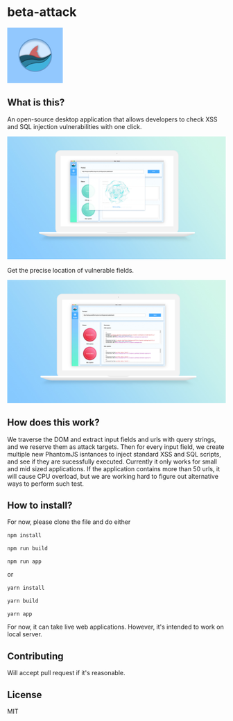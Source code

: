# beta-attack
![Beta-Attack Logo](./src/assets/logo.png)
## What is this?
An open-source desktop application that allows developers to check XSS and SQL injection vulnerabilities with one click.

![Beta-Attack intro image](./docs/1_intro.jpg)

Get the precise location of vulnerable fields.

![Beta-Attack intro image](./docs/2_result.jpg)

## How does this work?
We traverse the DOM and extract input fields and urls with query strings, and we reserve them as attack targets. Then for every input field, we create multiple new PhantomJS isntances to inject standard XSS and SQL scripts, and see if they are sucessfully executed. Currently it only works for small and mid sized applications. If the application contains more than 50 urls, it will cause CPU overload, but we are working hard to figure out alternative ways to perform such test.

## How to install?
For now, please clone the file and do either
```
npm install
```
```
npm run build
```
```
npm run app
```
or
```
yarn install
```
```
yarn build
```
```
yarn app
```
For now, it can take live web applications. However, it's intended to work on local server.

## Contributing
Will accept pull request if it's reasonable.

## License
MIT